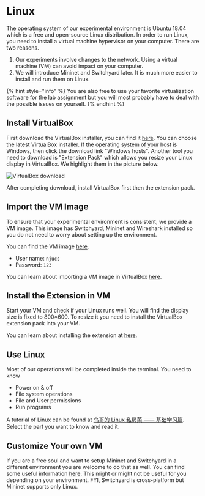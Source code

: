 # Linux

The operating system of our experimental environment is Ubuntu 18.04 which is a free and open-source Linux distribution. In order to run Linux, you need to install a virtual machine hypervisor on your computer. There are two reasons.

1. Our experiments involve changes to the network. Using a virtual machine (VM) can avoid impact on your computer.
2. We will introduce Mininet and Switchyard later. It is much more easier to install and run them on Linux.

{% hint style="info" %}
You are also free to use your favorite virtualization software for the lab assignment but you will most probably have to deal with the possible issues on yourself.
{% endhint %}

## Install VirtualBox

First download the VirtualBox installer, you can find it [here](https://www.virtualbox.org/wiki/Download_Old_Builds_6_0). You can choose the latest VirtualBox installer. If the operating system of your host is Windows, then click the download link "Windows hosts". Another tool you need to download is "Extension Pack" which allows you resize your Linux display in VirtualBox. We highlight them in the picture below.

![VirtualBox download](assets/vb-download.png)

After completing download, install VirtualBox first then the extension pack.

## Import the VM Image

To ensure that your experimental environment is consistent, we provide a VM image. This image has Switchyard, Mininet and Wireshark installed so you do not need to worry about setting up the environment.

You can find the VM image [here](https://box.nju.edu.cn/d/f334d2c3bd4446b68003/).

- User name: `njucs`
- Password: `123`

You can learn about importing a VM image in VirtualBox [here](https://docs.oracle.com/cd/E36500_01/E36513/html/qs-import-vm.html).

## Install the Extension in VM

Start your VM and check if your Linux runs well. You will find the display size is fixed to 800×600. To resize it you need to install the VirtualBox extension pack into your VM.

You can learn about installing the extension at [here](https://support.huaweicloud.com/bestpractice-ims/zh-cn_topic_0104740159.html).

## Use Linux

Most of our operations will be completed inside the terminal. You need to know

- Power on & off
- File system operations
- File and User permissions
- Run programs

A tutorial of Linux can be found at [鸟哥的 Linux 私房菜 —— 基础学习篇](http://cn.linux.vbird.org/linux_basic/linux_basic.php). Select the part you want to know and read it.

## Customize Your own VM

If you are a free soul and want to setup Mininet and Switchyard in a different environment you are welcome to do that as well. You can find some useful information [here](../../appendix/environment-setup.md). This might or might not be useful for you depending on your environment. FYI, Switchyard is cross-platform but Mininet supports only Linux. 


